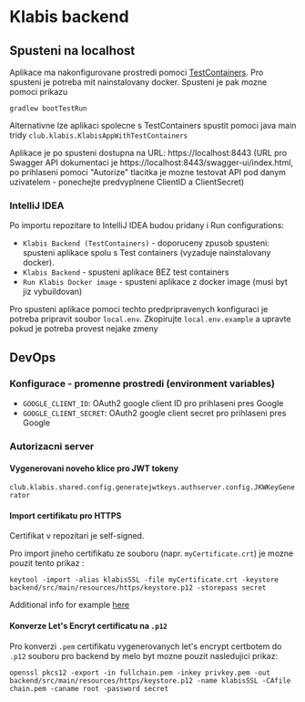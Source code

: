 # Klabis backend

## Spusteni na localhost

Aplikace ma nakonfigurovane prostredi pomoci [TestContainers](https://docs.spring.io/spring-boot/docs/current/reference/htmlsingle/#features.testcontainers.at-development-time). Pro spusteni je potreba mit nainstalovany docker. Spusteni je pak mozne pomoci prikazu 
```shell
gradlew bootTestRun
```

Alternativne lze aplikaci spolecne s TestContainers spustit pomoci java main tridy `club.klabis.KlabisAppWithTestContainers` 

Aplikace je po spusteni dostupna na URL: https://localhost:8443 (URL pro Swagger API dokumentaci je https://localhost:8443/swagger-ui/index.html, po prihlaseni pomoci "Autorize" tlacitka je mozne testovat API pod danym uzivatelem - ponechejte predvyplnene ClientID a ClientSecret)

### IntelliJ IDEA

Po importu repozitare to IntelliJ IDEA budou pridany i Run configurations:
- `Klabis Backend (TestContainers)` - doporuceny zpusob spusteni: spusteni aplikace spolu s Test containers (vyzaduje nainstalovany docker).
- `Klabis Backend` - spusteni aplikace BEZ test containers
- `Run Klabis Docker image` - spusteni aplikace z docker image (musi byt jiz vybuildovan)

Pro spusteni aplikace pomoci techto predpripravenych konfiguraci je potreba pripravit soubor `local.env`. Zkopirujte `local.env.example` a upravte pokud je potreba provest nejake zmeny

## DevOps

### Konfigurace - promenne prostredi (environment variables)
- `GOOGLE_CLIENT_ID`: OAuth2 google client ID pro prihlaseni pres Google
- `GOOGLE_CLIENT_SECRET`: OAuth2 google client secret pro prihlaseni pres Google

### Autorizacni server

#### Vygenerovani noveho klice pro JWT tokeny
`club.klabis.shared.config.generatejwtkeys.authserver.config.JKWKeyGenerator`

#### Import certifikatu pro HTTPS
Certifikat v repozitari je self-signed. 

Pro import jineho certifikatu ze souboru (napr. `myCertificate.crt`) je mozne pouzit tento prikaz : 
```shell
keytool -import -alias klabisSSL -file myCertificate.crt -keystore backend/src/main/resources/https/keystore.p12 -storepass secret
```

Additional info for example [here](https://www.thomasvitale.com/https-spring-boot-ssl-certificate/)

#### Konverze Let's Encryt certificatu na `.p12`

Pro konverzi  `.pem` certifikatu vygenerovanych let's encrypt certbotem do `.p12` souboru pro backend by melo byt mozne pouzit nasledujici prikaz:  

```shell
openssl pkcs12 -export -in fullchain.pem -inkey privkey.pem -out backend/src/main/resources/https/keystore.p12 -name klabisSSL -CAfile chain.pem -caname root -password secret
```

